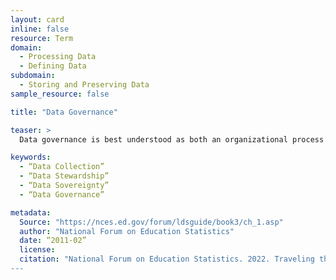 ```yaml
---
layout: card
inline: false
resource: Term
domain:
  - Processing Data
  - Defining Data
subdomain:
  - Storing and Preserving Data
sample_resource: false

title: "Data Governance"

teaser: >
  Data governance is best understood as both an organizational process and a structure that attempts to identify, address, and prevent problems with data in order to improve data quality through the creation of social-technical systems and enforcement of policies, roles, responsibilities, and procedures. Data governance is a continuous and iterative process of handling data throughout the information life cycle.

keywords:
  - “Data Collection”
  - “Data Stewardship”
  - “Data Sovereignty”
  - “Data Governance”

metadata:
  Source: "https://nces.ed.gov/forum/ldsguide/book3/ch_1.asp"
  author: "National Forum on Education Statistics"
  date: “2011-02”
  license: 
  citation: "National Forum on Education Statistics. 2022. Traveling through Time: The Forum Guide to Longitudinal Data Systems. https://nces.ed.gov/forum/ldsguide/book3/acknowledgments.asp. Accessed 4 December 2024.”
---
```

